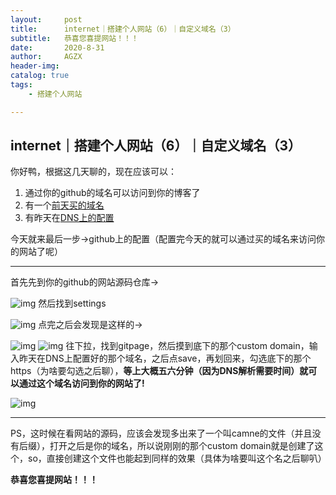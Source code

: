 ```yaml
---
layout:     post
title:      internet｜搭建个人网站（6）｜自定义域名（3）
subtitle:   恭喜您喜提网站！！！
date:       2020-8-31
author:     AGZX
header-img: 
catalog: true
tags:
    - 搭建个人网站

---
```


## internet｜搭建个人网站（6）｜自定义域名（3）

你好鸭，根据这几天聊的，现在应该可以：

1. 通过你的github的域名可以访问到你的博客了
2. 有一个[前天买的域名](https://mp.weixin.qq.com/s?__biz=MzI4Nzc2MzA3OQ==&mid=2247484922&idx=1&sn=92cc042dffadda500df2108538eba5a4&scene=21#wechat_redirect)
3. 有昨天在[DNS上的配置](https://mp.weixin.qq.com/s?__biz=MzI4Nzc2MzA3OQ==&mid=2247484934&idx=1&sn=a93a659425a758deeba74e34bb0a377e&scene=21#wechat_redirect)

今天就来最后一步→github上的配置（配置完今天的就可以通过买的域名来访问你的网站了呢）

------

首先先到你的github的网站源码仓库→

![img](https://mmbiz.qpic.cn/mmbiz_jpg/tMsLbdfwxoPfG6LluJqb90vegdIcHFLiaw5ibnjp0W3Y6cdqNj8dvPTUpxrK6EnKibVvbEV2el5RPBUFGzgkaezxA/640?wx_fmt=jpeg&tp=webp&wxfrom=5&wx_lazy=1&wx_co=1)
然后找到settings

![img](https://mmbiz.qpic.cn/mmbiz_jpg/tMsLbdfwxoPfG6LluJqb90vegdIcHFLiaas71rANiaSwlF8BXVU5Z3DOibrkW0m44Bk0VbpPzDzibxiaUru0kyMibapg/640?wx_fmt=jpeg&tp=webp&wxfrom=5&wx_lazy=1&wx_co=1)
点完之后会发现是这样的→

![img](https://mmbiz.qpic.cn/mmbiz_jpg/tMsLbdfwxoPfG6LluJqb90vegdIcHFLiaKsCNkt9THhRjXTejZibOccxNlVPeJWzibIWkmPOt9uCDQPnJPT5fBw3g/640?wx_fmt=jpeg&tp=webp&wxfrom=5&wx_lazy=1&wx_co=1)
![img](https://mmbiz.qpic.cn/mmbiz_jpg/tMsLbdfwxoPfG6LluJqb90vegdIcHFLia6NI7v00joXxqOUpROpJvVYYGC0rdKdEOGyedJBHHNzFMKpncr8ow3A/640?wx_fmt=jpeg&tp=webp&wxfrom=5&wx_lazy=1&wx_co=1)
往下拉，找到gitpage，然后摸到底下的那个custom domain，输入昨天在DNS上配置好的那个域名，之后点save，再划回来，勾选底下的那个https（为啥要勾选之后聊），**等上大概五六分钟（因为DNS解析需要时间）就可以通过这个域名访问到你的网站了!**

![img](https://mmbiz.qpic.cn/mmbiz_jpg/tMsLbdfwxoPfG6LluJqb90vegdIcHFLiat1WfVhAsSL3b6FHPodUe8FYAR5eJUaEERic57QkEWQ20LjUzItwsDXQ/640?wx_fmt=jpeg&tp=webp&wxfrom=5&wx_lazy=1&wx_co=1)

------

PS，这时候在看网站的源码，应该会发现多出来了一个叫camne的文件（并且没有后缀），打开之后是你的域名，所以说刚刚的那个custom domain就是创建了这个，so，直接创建这个文件也能起到同样的效果（具体为啥要叫这个名之后聊叭）

**恭喜您喜提网站！！！**

